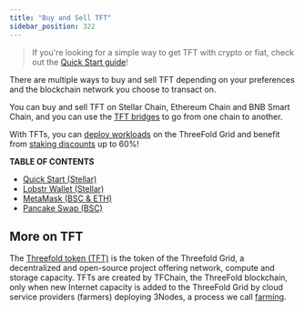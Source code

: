 ```yaml
---
title: "Buy and Sell TFT"
sidebar_position: 322
---
```




> If you're looking for a simple way to get TFT with crypto or fiat, check out the [Quick Start guide](tft_lobstr_short_guide)!

There are multiple ways to buy and sell TFT depending on your preferences and the blockchain network you choose to transact on. 

You can buy and sell TFT on Stellar Chain, Ethereum Chain and BNB Smart Chain, and you can use the [TFT bridges](../tft_bridges/tft_bridges) to go from one chain to another.

With TFTs, you can [deploy workloads](../../system_administrators/tfgrid3_getstarted/tfgrid3_getstarted) on the ThreeFold Grid and benefit from [staking discounts](../../../knowledge_base/cloud_toc/pricing_toc/staking_discount_levels) up to 60%!

**TABLE OF CONTENTS**

- [Quick Start (Stellar)](tft_lobstr_short_guide)
- [Lobstr Wallet (Stellar)](tft_lobstr_complete_guide)
- [MetaMask (BSC & ETH)](tft_metamask)
- [Pancake Swap (BSC)](./pancakeswap)

## More on TFT

The [Threefold token (TFT)](../threefold_token) is the token of the Threefold Grid, a decentralized and open-source project offering network, compute and storage capacity. TFTs are created by TFChain, the ThreeFold blockchain, only when new Internet capacity is added to the ThreeFold Grid by cloud service providers (farmers) deploying 3Nodes, a process we call [farming](../../farmers/farmers).